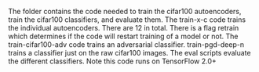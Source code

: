 The folder contains the code needed to train the cifar100 autoencoders, train the cifar100 classifiers, and evaluate them. The train-x-c code trains the individual autoencoders. There are 12 in total. There is a flag retrain which determines if the code will restart training of a model or not. The train-cifar100-adv code trains an adversarial classifier. train-pgd-deep-n trains a classifier just on the raw cifar100 images. The eval scripts evaluate the different classifiers. Note this code runs on TensorFlow 2.0+